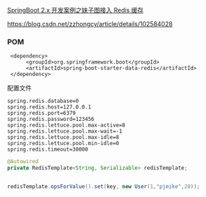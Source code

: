 [SpringBoot 2.x 开发案例之妹子图接入 Redis 缓存 ](https://blog.52itstyle.vip/archives/5177/)

https://blog.csdn.net/zzhongcy/article/details/102584028

###



### POM

```
 <dependency>
      <groupId>org.springframework.boot</groupId>
      <artifactId>spring-boot-starter-data-redis</artifactId>
 </dependency>
```

配置文件

```
spring.redis.database=0
spring.redis.host=127.0.0.1
spring.redis.port=6379
spring.redis.password=123456
spring.redis.lettuce.pool.max-active=8
spring.redis.lettuce.pool.max-wait=-1
spring.redis.lettuce.pool.max-idle=8
spring.redis.lettuce.pool.min-idle=0
spring.redis.timeout=30000
```

```java
@Autowired
private RedisTemplate<String, Serializable> redisTemplate;


redisTemplate.opsForValue().set(key, new User(1,"pjmike",20));

```

